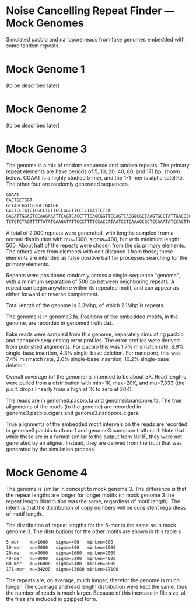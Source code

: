 # Noise Cancelling Repeat Finder &mdash; Mock Genomes

Simulated pacbio and nanopore reads from fake genomes embedded with some tandem
repeats.

# Mock Genome 1

(to be described later)

# Mock Genome 2

(to be described later)

# Mock Genome 3

The genome is a mix of random sequence and tandem repeats. The primary repeat
elements are have periods of 5, 10, 20, 40, 80, and 171 bp, shown below. GGAAT
is a highly studied 5-mer, and the 171-mer is alpha satellite. The other four
are randomly generated sequences.

```bash  
GGAAT
CACTGCTGGT
GTTAGCGGTCGTGCTGATGG
GGCTCCTATCTCGCCTGTTCCCGGGTTCCTCTTATTCTCA
GAGATTGGAGTCCAAGAAATTCAGTCACCTTTCAGCGGTTCCAGTCACGGCGCTAAGTGCCTATTGACCCGCTACTGTTT
TCTGTCTAGTTTTTATATGAAGATATTCCCTTTTCCACCATAATCCTCAAAGCGCTCCAAATATCCACTTGCAGATTCTACAAAAAGAGTGTTTCCAAACTGCTCTATCAAAAGAAATGTTCAACTCTGTGAGTTGAATACACACATCACAAAGAAGTTTCTGAGAATGCT
```  

A total of 2,000 repeats were generated, with lengths sampled from a normal
distribution with mu=1000, sigma=400, but with minimum length 500. About half
of the repeats were chosen from the six primary elements. The others were from
elements with edit distance 1 from those; these elements are intended as false
positive bait for processes searching for the primary elements.

Repeats were positioned randomly across a single-sequence "genome", with a
minimum separation of 500 bp between neighboring repeats. A repeat can begin
anywhere within its repeated motif, and can appear as either forward or reverse
complement.

Total length of the genome is 3.3Mbp, of which 2.1Mbp is repeats.

The genome is in genome3.fa. Positions of the embedded motifs, in the genome,
are recorded in genome3.truth.dat.

Fake reads were sampled from this genome, separately simulating pacbio and
nanopore sequencing error profiles. The error profiles were derived from
published alignments. For pacbio this was 1.7% mismatch rate, 8.9% single-base
insertion, 4.3% single-base deletion. For nanopore, this was 7.4% mismatch
rate, 2.0% single-base insertion, 10.2% single-base deletion.

Overall coverage (of the genome) is intended to be about 5X. Read lengths were
pulled from a distribution with min=1K, max=20K, and mu=7,333 (the p.d.f. drops
linearly from a high at 1K to zero at 20K).

The reads are in genome3.pacbio.fa and genome3.nanopore.fa. The true alignments
of the reads (to the genome) are recorded in genome3.pacbio.cigars and
genome3.nanopore.cigars.

True alignments of the embedded motif intervals on the reads are recorded in
genome3.pacbio.truth.ncrf and genome3.nanopore.truth.ncrf. Note that while
these are in a format similar to the output from NcRF, they were not generated
by an aligner. Instead, they are derived from the truth that was generated by
the simulation process.

# Mock Genome 4

The genome is similar in concept to mock genome 3. The difference is that
the repeat lengths are longer for longer motifs (in mock genome 3 the repeat
length distribution was the same, regardless of motif length). The intent is
that the distribution of copy numbers will be consistent regardless of motif
length.

The distribution of repeat lengths for the 5-mer is the same as in mock genome
3. The distributions for the other motifs are shown in this table.s
```bash  
5-mer    mu=1000   sigma=400   minLen=500
10-mer   mu=2000   sigma=800   minLen=1000
20-mer   mu=4000   sigma=1600  minLen=2000
40-mer   mu=8000   sigma=3200  minLen=4000
80-mer   mu=16000  sigma=6400  minLen=8000
171-mer  mu=34200  sigma=13680 minLen=17100
```  

The repeats are, on average, much longer; therefor the genome is much longer.
The coverage and read length distribution were kept the same, thus the number
of reads is much larger. Because of this increase in file size, all the files
are included in gzipped form.


